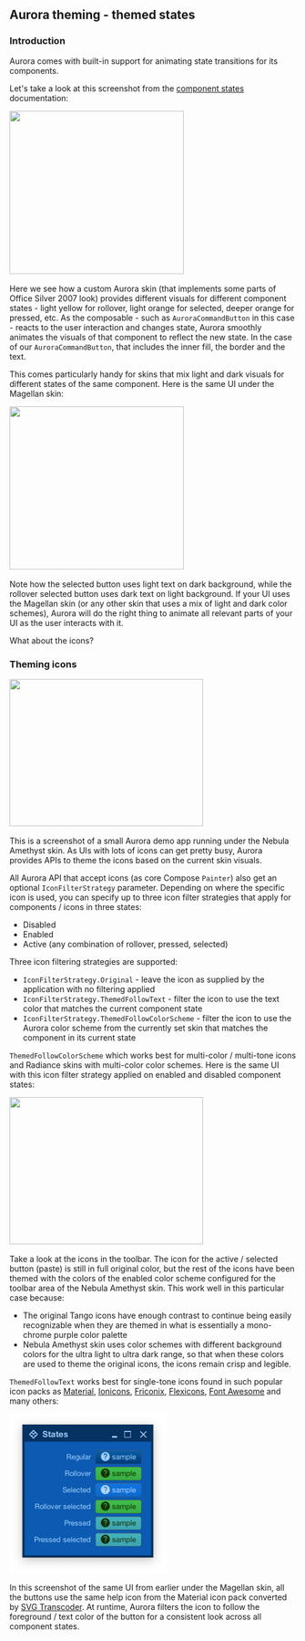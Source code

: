 ## Aurora theming - themed states

### Introduction

Aurora comes with built-in support for animating state transitions for its components.

Let's take a look at this screenshot from the [component states](skins/componentstates.md) documentation:

<img src="https://raw.githubusercontent.com/kirill-grouchnikov/aurora/icicle/docs/images/theming/states/component-states-extended.png"
width="306" height="286"/>

Here we see how a custom Aurora skin (that implements some parts of Office Silver 2007 look) provides different visuals for different component states - light yellow for rollover, light orange for selected, deeper orange for pressed, etc. As the composable - such as `AuroraCommandButton` in this case - reacts to the user interaction and changes state, Aurora smoothly animates the visuals of that component to reflect the new state. In the case of our `AuroraCommandButton`, that includes the inner fill, the border and the text.

This comes particularly handy for skins that mix light and dark visuals for different states of the same component. Here is the same UI under the Magellan skin:

<img src="https://raw.githubusercontent.com/kirill-grouchnikov/aurora/icicle/docs/images/theming/states/component-states-mixed.png"
width="306" height="286"/>

Note how the selected button uses light text on dark background, while the rollover selected button uses dark text on light background. If your UI uses the Magellan skin (or any other skin that uses a mix of light and dark color schemes), Aurora will do the right thing to animate all relevant parts of your UI as the user interacts with it.

What about the icons?

### Theming icons

<img src="https://raw.githubusercontent.com/kirill-grouchnikov/aurora/icicle/docs/images/theming/skins/nebulaamethyst.png"
width="340" height="258"/>

This is a screenshot of a small Aurora demo app running under the Nebula Amethyst skin. As UIs with lots of icons can get pretty busy, Aurora provides APIs to theme the icons based on the current skin visuals.

All Aurora API that accept icons (as core Compose `Painter`) also get an optional `IconFilterStrategy` parameter. Depending on where the specific icon is used, you can specify up to three icon filter strategies that apply for components / icons in three states:

 * Disabled
 * Enabled
 * Active (any combination of rollover, pressed, selected)

Three icon filtering strategies are supported:
 * `IconFilterStrategy.Original` - leave the icon as supplied by the application with no filtering applied
 * `IconFilterStrategy.ThemedFollowText` - filter the icon to use the text color that matches the current component state
 * `IconFilterStrategy.ThemedFollowColorScheme` - filter the icon to use the Aurora color scheme from the currently set skin that matches the component in its current state

`ThemedFollowColorScheme` which works best for multi-color / multi-tone icons and Radiance skins with multi-color color schemes. Here is the same UI with this icon filter strategy applied on enabled and disabled component states:

<img src="https://raw.githubusercontent.com/kirill-grouchnikov/aurora/icicle/docs/images/theming/skins/nebulaamethyst-filtered.png"
width="340" height="258"/>

Take a look at the icons in the toolbar. The icon for the active / selected button (paste) is still in full original color, but the rest of the icons have been themed with the colors of the enabled color scheme configured for the toolbar area of the Nebula Amethyst skin. This work well in this particular case because:

* The original Tango icons have enough contrast to continue being easily recognizable when they are themed in what is essentially a mono-chrome purple color palette
* Nebula Amethyst skin uses color schemes with different background colors for the ultra light to ultra dark range, so that when these colors are used to theme the original icons, the icons remain crisp and legible.

`ThemedFollowText` works best for single-tone icons found in such popular icon packs as [Material](https://material.io/resources/icons/), [Ionicons](https://ionicons.com/), [Friconix](https://friconix.com/), [Flexicons](https://setproduct.com/flexicons), [Font Awesome](https://fontawesome.com/) and many others:

<img src="https://raw.githubusercontent.com/kirill-grouchnikov/radiance/sunshine/docs/images/theming/states/control-states-extended-themed.png"
width="275" height="279"/>

In this screenshot of the same UI from earlier under the Magellan skin, all the buttons use the same help icon from the Material icon pack converted by [SVG Transcoder](../tools/svg-transcoder/svg-transcoder.md). At runtime, Aurora filters the icon to follow the foreground / text color of the button for a consistent look across all component states.
